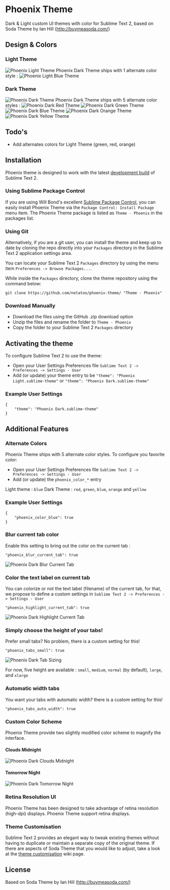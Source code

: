 # Phoenix Theme

Dark & Light custom UI themes with color for Sublime Text 2, based on Soda Theme by Ian Hill (http://buymeasoda.com/)

## Design & Colors

### Light Theme
![Phoenix Light Theme](http://img196.imageshack.us/img196/3994/phoenixlight.png?v=1)
Phoenix Dark Theme ships with 1 alternate color style :
![Phoenix Light Blue Theme](http://img266.imageshack.us/img266/7478/phoenixlightblue.png?v=1)

### Dark Theme
![Phoenix Dark Theme](http://img94.imageshack.us/img94/3320/phoenixdark.png?v=1)
Phoenix Dark Theme ships with 5 alternate color styles :
![Phoenix Dark Red Theme](http://img204.imageshack.us/img204/5171/phoenixdarkred.png?v=1)
![Phoenix Dark Green Theme](http://img88.imageshack.us/img88/2007/phoenixdarkgreen.png?v=1)
![Phoenix Dark Blue Theme](http://img341.imageshack.us/img341/5929/phoenixdarkblue.png?v=1)
![Phoenix Dark Orange Theme](http://img692.imageshack.us/img692/2741/phoenixdarkorange.png?v=1)
![Phoenix Dark Yellow Theme](http://img40.imageshack.us/img40/8550/phoenixdarkyellow.png?v=1)

## Todo's

- Add alternates colors for Light Theme (green, red, orange)

## Installation

Phoenix theme is designed to work with the latest [development build](http://www.sublimetext.com/dev) of Sublime Text 2.

### Using Sublime Package Control

If you are using Will Bond's excellent [Sublime Package Control](http://wbond.net/sublime_packages/package_control), you can easily install Phoenix Theme via the `Package Control: Install Package` menu item. The Phoenix Theme package is listed as `Theme - Phoenix` in the packages list.

### Using Git

Alternatively, if you are a git user, you can install the theme and keep up to date by cloning the repo directly into your `Packages` directory in the Sublime Text 2 application settings area.

You can locate your Sublime Text 2 `Packages` directory by using the menu item `Preferences -> Browse Packages...`.

While inside the `Packages` directory, clone the theme repository using the command below:

    git clone https://github.com/netatoo/phoenix-theme/ "Theme - Phoenix"

### Download Manually

* Download the files using the GitHub .zip download option
* Unzip the files and rename the folder to `Theme - Phoenix`
* Copy the folder to your Sublime Text 2 `Packages` directory

## Activating the theme

To configure Sublime Text 2 to use the theme:

* Open your User Settings Preferences file `Sublime Text 2 -> Preferences -> Settings - User`
* Add (or update) your theme entry to be `"theme": "Phoenix Light.sublime-theme"` or `"theme": "Phoenix Dark.sublime-theme"`

### Example User Settings

    {
        "theme": "Phoenix Dark.sublime-theme"
    }

## Additional Features

### Alternate Colors

Phoenix Theme ships with 5 alternate color styles. To configure you favorite color:

* Open your User Settings Preferences file `Sublime Text 2 -> Preferences -> Settings - User`
* Add (or update) the `phoenix_color_*` entry
  
Light theme : `blue`
Dark Theme : `red`, `green`, `blue`, `orange` and `yellow`
  
### Example User Settings

 	{
 		"phoenix_color_blue": true
 	}

### Blur current tab color

Enable this setting to bring out the color on the current tab :

    "phoenix_blur_current_tab": true

![Phoenix Dark Blur Current Tab]( http://img854.imageshack.us/img854/7839/phoenixblurcurrenttab.png?v=1)

### Color the text label on current tab

You can colorize or not the text label (filename) of the current tab, for that, we propose to define a custom settings in `Sublime Text 2 -> Preferences -> Settings - User`

    "phoenix_highlight_current_tab": true    

![Phoenix Dark Highlight Current Tab](http://img341.imageshack.us/img341/6887/phoenixhighlightcurrent.png?v=1)

### Simply choose the height of your tabs!

Prefer small tabs? No problem, there is a custom setting for this!

    "phoenix_tabs_small": true

![Phoenix Dark Tab Sizing](http://img853.imageshack.us/img853/9093/phoenixtabssizing.png?v=1)

For now, five height are available : `small`, `medium`, `normal` (by default), `large`, and `xlarge`

### Automatic width tabs

You want your tabs with automatic width? there is a custom setting for this!

    "phoenix_tabs_auto_width": true

### Custom Color Scheme

Phoenix Theme provide two slightly modified color scheme to magnify the interface.

#### Clouds Midnight
![Phoenix Dark Clouds Midnight](http://img809.imageshack.us/img809/4797/phoenixcloudsmidnightsc.png?v=1)

#### Tomorrow Night
![Phoenix Dark Tomorrow Night](http://img269.imageshack.us/img269/8480/phoenixtomorrowscheme.png?v=1)

### Retina Resolution UI

Phoenix Theme has been designed to take advantage of retina resolution (high-dpi) displays. Phoenix Theme support retina displays.

### Theme Customisation

Sublime Text 2 provides an elegant way to tweak existing themes without having to duplicate or maintain a separate copy of the original theme. If there are aspects of Soda Theme that you would like to adjust, take a look at the [theme customisation](https://github.com/buymeasoda/soda-theme/wiki/Theme-customisation) wiki page.

## License

Based on Soda Theme by Ian Hill (http://buymeasoda.com/)